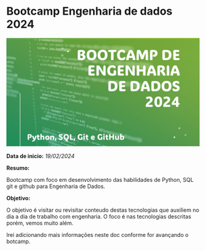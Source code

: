 # Bootcamp Engenharia de dados 2024

![Imagem](./aula_02/img/teste_2.jpg)

**Data de inicio:** *19/02/2024*

**Resumo:**

Bootcamp com foco em desenvolvimento das habilidades de Python, SQL git e github para Engenharia de Dados.

**Objetivo:**

O objetivo é visitar ou revisitar conteudo destas tecnologias que auxiliem no dia a dia de trabalho com engenharia.
O foco é nas tecnologias descritas porém, vemos muito além. 

Irei adicionando mais informações neste doc conforme for avançando o botcamp.